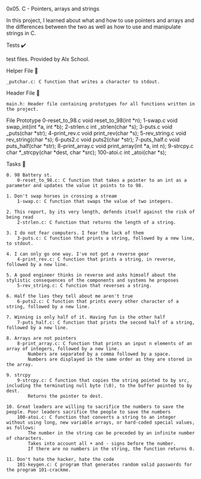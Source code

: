 0x05. C - Pointers, arrays and strings

In this project, I learned about what and how to use pointers and arrays and the differences between the two as well as how to use and manipulate strings in C.


Tests ✔️

test files. Provided by Alx School.

Helper File 🙌

    _putchar.c: C function that writes a character to stdout.

Header File 📁

    main.h: Header file containing prototypes for all functions written in the project.

File 	                Prototype
0-reset_to_98.c void reset_to_98(int *n);
1-swap.c 	void swap_int(int *a, int *b);
2-strlen.c 	int _strlen(char *s);
3-puts.c 	void _puts(char *str);
4-print_rev.c 	void print_rev(char *s);
5-rev_string.c 	void rev_string(char *s);
6-puts2.c 	void puts2(char *str);
7-puts_half.c 	void puts_half(char *str);
8-print_array.c void print_array(int *a, int n);
9-strcpy.c 	char *_strcpy(char *dest, char *src);
100-atoi.c 	int _atoi(char *s);

Tasks 📃



    0. 98 Battery st.
        0-reset_to_98.c: C function that takes a pointer to an int as a parameter and updates the value it points to to 98.

    1. Don't swap horses in crossing a stream
        1-swap.c: C function that swaps the value of two integers.

    2. This report, by its very length, defends itself against the risk of being read
        2-strlen.c: C function that returns the length of a string.

    3. I do not fear computers. I fear the lack of them
        3-puts.c: C function that prints a string, followed by a new line, to stdout.

    4. I can only go one way. I've not got a reverse gear
        4-print_rev.c: C function that prints a string, in reverse, followed by a new line.

    5. A good engineer thinks in reverse and asks himself about the stylistic consequences of the components and systems he proposes
        5-rev_string.c: C function that reverses a string.

    6. Half the lies they tell about me aren't true
        6-puts2.c: C function that prints every other character of a string, followed by a new line.

    7. Winning is only half of it. Having fun is the other half
        7-puts_half.c: C function that prints the second half of a string, followed by a new line.

    8. Arrays are not pointers
        8-print_array.c: C function that prints an input n elements of an array of integers, followed by a new line.
            Numbers are separated by a comma followed by a space.
            Numbers are displayed in the same order as they are stored in the array.

    9. strcpy
        9-strcpy.c: C function that copies the string pointed to by src, including the terminating null byte (\0), to the buffer pointed to by dest.
            Returns the pointer to dest.

    10. Great leaders are willing to sacrifice the numbers to save the people. Poor leaders sacrifice the people to save the numbers
        100-atoi.c: C function that converts a string to an integer without using long, new variable arrays, or hard-coded special values, as follows:
            The number in the string can be preceded by an infinite number of characters.
            Takes into account all + and - signs before the number.
            If there are no numbers in the string, the function returns 0.

    11. Don't hate the hacker, hate the code
        101-keygen.c: C program that generates random valid passwords for the program 101-crackme.

